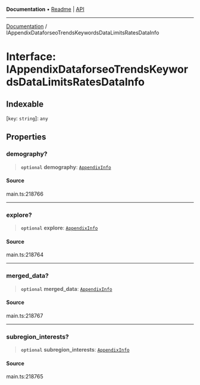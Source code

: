 **Documentation** • [Readme](../README.md) \| [API](../globals.md)

***

[Documentation](../README.md) / IAppendixDataforseoTrendsKeywordsDataLimitsRatesDataInfo

# Interface: IAppendixDataforseoTrendsKeywordsDataLimitsRatesDataInfo

## Indexable

 \[`key`: `string`\]: `any`

## Properties

### demography?

> **`optional`** **demography**: [`AppendixInfo`](../classes/AppendixInfo.md)

#### Source

main.ts:218766

***

### explore?

> **`optional`** **explore**: [`AppendixInfo`](../classes/AppendixInfo.md)

#### Source

main.ts:218764

***

### merged\_data?

> **`optional`** **merged\_data**: [`AppendixInfo`](../classes/AppendixInfo.md)

#### Source

main.ts:218767

***

### subregion\_interests?

> **`optional`** **subregion\_interests**: [`AppendixInfo`](../classes/AppendixInfo.md)

#### Source

main.ts:218765
